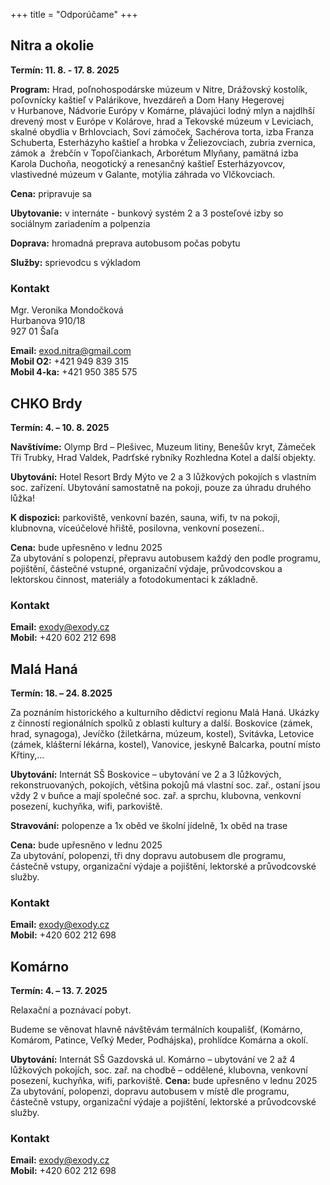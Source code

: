 +++
title = "Odporúčame"
+++

## Nitra a okolie

**Termín: 11. 8. - 17. 8. 2025**

**Program:** Hrad, poľnohospodárske múzeum v Nitre, Drážovský kostolík, poľovnícky kaštieľ v Palárikove, hvezdáreň a Dom Hany Hegerovej v Hurbanove, Nádvorie Európy v Komárne, plávajúci lodný mlyn a najdlhší drevený most v Európe v Kolárove, hrad a Tekovské múzeum v Leviciach, skalné obydlia v Brhlovciach, Soví zámoček, Sachérova torta, izba Franza Schuberta, Esterházyho kaštieľ a hrobka v Želiezovciach, zubria zvernica, zámok a  žrebčín v Topoľčiankach, Arborétum Mlyňany, pamätná izba Karola Duchoňa, neogotický a renesančný kaštieľ Esterházyovcov, vlastivedné múzeum v Galante, motýlia záhrada vo Vlčkovciach.

**Cena:** pripravuje sa

**Ubytovanie:** v internáte - bunkový systém 2 a 3 posteľové izby so sociálnym zariadením a polpenzia

**Doprava:** hromadná preprava autobusom počas pobytu

**Služby:** sprievodcu s výkladom

### Kontakt

Mgr. Veronika Mondočková  
Hurbanova 910/18  
927 01 Šaľa

**Email:** exod.nitra@gmail.com  
**Mobil O2:** +421 949 839 315  
**Mobil 4-ka:** +421 950 385 575

## CHKO Brdy

**Termín: 4. – 10. 8. 2025**

**Navštívíme:** Olymp Brd – Plešivec, Muzeum litiny, Benešův kryt, Zámeček Tři Trubky, Hrad Valdek, Padrťské rybníky Rozhledna Kotel a další objekty.

**Ubytování:** Hotel Resort Brdy Mýto ve 2 a 3 lůžkových pokojích s vlastním soc. zařízení. Ubytování samostatně na pokoji, pouze za úhradu druhého lůžka!

**K dispozici:** parkoviště, venkovní bazén, sauna, wifi, tv na pokoji, klubnovna, víceúčelové hřiště, posilovna, venkovní posezení..

**Cena:** bude upřesněno v lednu 2025  
Za ubytování s polopenzí, přepravu autobusem každý den podle programu,
pojištění, částečné vstupné, organizační výdaje, průvodcovskou a lektorskou
činnost, materiály a fotodokumentaci k základně.

### Kontakt
**Email:** exody@exody.cz  
**Mobil:** +420 602 212 698

## Malá Haná

**Termín: 18. – 24. 8.2025**

Za poznáním historického a kulturního dědictví regionu Malá Haná. Ukázky z činností regionálních spolků z oblasti kultury a další. Boskovice (zámek, hrad, synagoga), Jevíčko (žiletkárna, múzeum, kostel), Svitávka, Letovice (zámek, klášterní lékárna, kostel), Vanovice, jeskyně Balcarka, poutní místo Křtiny,...

**Ubytování:** Internát SŠ Boskovice – ubytování ve 2 a 3 lůžkových, rekonstruovaných, pokojích, většina pokojů má vlastní soc. zař., ostaní jsou vždy 2 v buňce a mají společné soc. zař. a sprchu, klubovna, venkovní posezení, kuchyňka, wifi, parkoviště.

**Stravování:** polopenze a 1x oběd ve školní jídelně, 1x oběd na trase

**Cena:** bude upřesněno v lednu 2025  
Za ubytování, polopenzi, tři dny dopravu autobusem dle programu, částečně
vstupy, organizační výdaje a pojištění, lektorské a průvodcovské služby.

### Kontakt
**Email:** exody@exody.cz  
**Mobil:** +420 602 212 698

## Komárno

**Termín: 4. – 13. 7. 2025**

Relaxační a poznávací pobyt.

Budeme se věnovat hlavně návštěvám termálních koupališť, (Komárno, Komárom, Patince, Veľký Meder, Podhájska), prohlídce Komárna a okolí.

**Ubytování:** Internát SŠ Gazdovská ul. Komárno – ubytování ve 2 až 4 lůžkových pokojích, soc. zař. na chodbě – oddělené, klubovna, venkovní posezení, kuchyňka, wifi, parkoviště.
**Cena:** bude upřesněno v lednu 2025  
Za ubytování, polopenzi, dopravu autobusem v místě dle programu, částečně
vstupy, organizační výdaje a pojištění, lektorské a průvodcovské služby.

### Kontakt
**Email:** exody@exody.cz  
**Mobil:** +420 602 212 698
